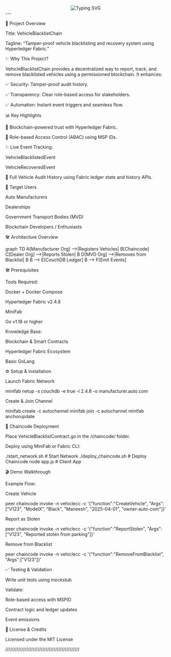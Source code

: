 



<div align="center">
  <img 
    src="https://readme-typing-svg.herokuapp.com?font=Fira+Code&weight=900&size=28&duration=2000&pause=800&color=FF007F&center=true&vCenter=true&width=600&height=60&lines=🚨+VEHICLE+BLACKLIST+CHAIN+🚨;Secure+and+Tamper-proof+Ledger;Powered+by+Blockchain+Technology" 
    alt="Typing SVG" 
  />
</div>
---


🚗 Project Overview

Title: VehicleBlacklistChain

Tagline: "Tamper-proof vehicle blacklisting and recovery system using Hyperledger Fabric."

✨ Why This Project?

VehicleBlacklistChain provides a decentralized way to report, track, and remove blacklisted vehicles using a permissioned blockchain. It enhances:

✅ Security: Tamper-proof audit history.

✅ Transparency: Clear role-based access for stakeholders.

✅ Automation: Instant event triggers and seamless flow.

📊 Key Highlights

🔗 Blockchain-powered trust with Hyperledger Fabric.

👤 Role-based Access Control (ABAC) using MSP IDs.

✨ Live Event Tracking:

VehicleBlacklistedEvent

VehicleRecoveredEvent

📃 Full Vehicle Audit History using Fabric ledger state and history APIs.

👥 Target Users

Auto Manufacturers

Dealerships

Government Transport Bodies (MVD)

Blockchain Developers / Enthusiasts

🛠 Architecture Overview

graph TD
  A[Manufacturer Org] -->|Registers Vehicles| B[Chaincode]
  C[Dealer Org] -->|Reports Stolen| B
  D[MVD Org] -->|Removes from Blacklist| B
  B --> E[CouchDB Ledger]
  B --> F[Emit Events]

🛠 Prerequisites

Tools Required:

Docker + Docker Compose

Hyperledger Fabric v2.4.8

MiniFab

Go v1.18 or higher

Knowledge Base:

Blockchain & Smart Contracts

Hyperledger Fabric Ecosystem

Basic GoLang

⚙️ Setup & Installation

Launch Fabric Network

minifab netup -s couchdb -e true -i 2.4.8 -o manufacturer.auto.com

Create & Join Channel

minifab create -c autochannel
minifab join -c autochannel
minifab anchorupdate

🧩 Chaincode Deployment

Place VehicleBlacklistContract.go in the /chaincode/ folder.

Deploy using MiniFab or Fabric CLI:

./start_network.sh       # Start Network
./deploy_chaincode.sh    # Deploy Chaincode
node app.js              # Client App

🎬 Demo Walkthrough

Example Flow:

Create Vehicle

peer chaincode invoke -n vehiclecc -c '{"function":"CreateVehicle", "Args":["V123", "ModelX", "Black", "Maneesh", "2025-04-01", "owner-auto-com"]}'

Report as Stolen

peer chaincode invoke -n vehiclecc -c '{"function":"ReportStolen", "Args":["V123", "Reported stolen from parking"]}'

Remove from Blacklist

peer chaincode invoke -n vehiclecc -c '{"function":"RemoveFromBlacklist", "Args":["V123"]}'

✅ Testing & Validation

Write unit tests using mockstub

Validate:

Role-based access with MSPID

Contract logic and ledger updates

Event emissions

📄 License & Credits

Licensed under the MIT License






//////////////////////////////////////////////
